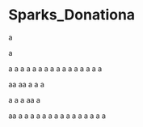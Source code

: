 # Sparks_Donationa
a



a


a
a
a
a
a
a
a
a
a
a
a
a
a
a
a
a

aa
aa
a
a
a

a
a
a
aa
a

aa
a
a
a
a
a
a
a
a
a
a
a
a
a
a
a
